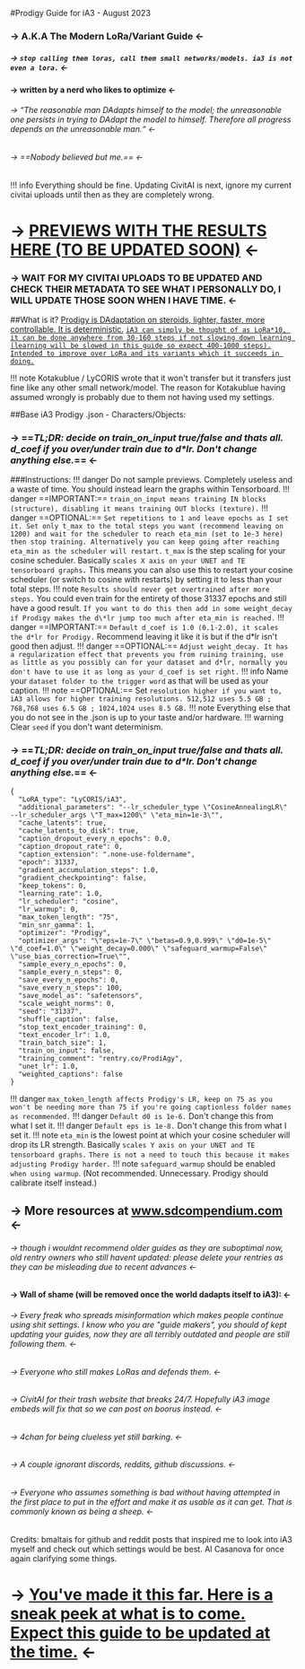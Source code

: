 #Prodigy Guide for iA3 - August 2023 
### -> A.K.A The Modern LoRa/Variant Guide <-
##### -> ```stop calling them loras, call them small networks/models. ia3 is not even a lora.``` <-
#### -> written by a nerd who likes to optimize <-
###### -> “The reasonable man DAdapts himself to the model; the unreasonable one persists in trying to DAdapt the model to himself. Therefore all progress depends on the unreasonable man.“ <-
###### -> ==Nobody believed but me.== <-

!!! info Everything should be fine. Updating CivitAI is next, ignore my current civitai uploads until then as they are completely wrong.

# -> [PREVIEWS WITH THE RESULTS HERE (TO BE UPDATED SOON)](https://civitai.com/user/ia3forchads/models) <-
### -> WAIT FOR MY CIVITAI UPLOADS TO BE UPDATED AND CHECK THEIR METADATA TO SEE WHAT I PERSONALLY DO, I WILL UPDATE THOSE SOON WHEN I HAVE TIME. <-

##What is it?
[Prodigy is DAdaptation on steroids, lighter, faster, more controllable. It is deterministic.](https://github.com/konstmish/prodigy)
[```iA3 can simply be thought of as LoRa*10, it can be done anywhere from 30-160 steps if not slowing down learning (learning will be slowed in this guide so expect 400-1000 steps).``` ```Intended to improve over LoRa and its variants which it succeeds in doing.```](https://huggingface.co/docs/peft/conceptual_guides/ia3)

!!! note Kotakublue / LyCORIS wrote that it  won't transfer but it transfers just fine like any other small network/model. The reason for Kotakublue having assumed wrongly is probably due to them not having used my settings.


##Base iA3 Prodigy .json - Characters/Objects:
### -> ==*TL;DR: decide on train_on_input true/false and thats all. d_coef if you over/under train due to d\*lr. Don't change anything else.*== <-
###Instructions:
!!! danger Do not sample previews. Completely useless and a waste of time. You should instead learn the graphs within Tensorboard.
!!! danger ==IMPORTANT:== ```train_on_input means training IN blocks (structure), disabling it means training OUT blocks (texture).```
!!! danger ==OPTIONAL:== ```Set repetitions to 1 and leave epochs as I set it. Set only t_max to the total steps you want (recommend leaving on 1200) and wait for the scheduler to reach eta_min (set to 1e-3 here) then stop training. Alternatively you can keep going after reaching eta_min as the scheduler will restart.``` ```t_max``` is the step scaling for your cosine scheduler. Basically ```scales X axis on your UNET and TE tensorboard graphs.``` This means you can also use this to restart your cosine scheduler (or switch to cosine with restarts) by setting it to less than your total steps.
!!! note ```Results should never get overtrained after more steps.``` You could even train for the entirety of those 31337 epochs and still have a good result. ```If you want to do this then add in some weight_decay if Prodigy makes the d\*lr jump too much after eta_min is reached.```
!!! danger ==IMPORTANT:== ```Default d_coef is 1.0 (0.1-2.0), it scales the d*lr for Prodigy.``` Recommend leaving it like it is but if the d\*lr isn't good then adjust.
!!! danger  ==OPTIONAL:== ```Adjust weight_decay. It has a regularization effect that prevents you from ruining training, use as little as you possibly can for your dataset and d*lr, normally you don't have to use it as long as your d_coef is set right.```
!!! info Name your ```dataset folder to the trigger word``` as that will be used as your caption.
!!! note ==OPTIONAL:== Set ```resolution higher if you want to, iA3 allows for higher training resolutions. 512,512 uses 5.5 GB ; 768,768 uses 6.5 GB ; 1024,1024 uses 8.5 GB.```
!!! note Everything else that you do not see in the .json is up to your taste and/or hardware.
!!! warning Clear ```seed``` if you don't want determinism.
### -> ==*TL;DR: decide on train_on_input true/false and thats all. d_coef if you over/under train due to d\*lr. Don't change anything else.*== <-
```
{
  "LoRA_type": "LyCORIS/iA3",
  "additional_parameters": "--lr_scheduler_type \"CosineAnnealingLR\" --lr_scheduler_args \"T_max=1200\" \"eta_min=1e-3\"",
  "cache_latents": true,
  "cache_latents_to_disk": true,
  "caption_dropout_every_n_epochs": 0.0,
  "caption_dropout_rate": 0,
  "caption_extension": ".none-use-foldername",
  "epoch": 31337,
  "gradient_accumulation_steps": 1.0,
  "gradient_checkpointing": false,
  "keep_tokens": 0,
  "learning_rate": 1.0,
  "lr_scheduler": "cosine",
  "lr_warmup": 0,
  "max_token_length": "75",
  "min_snr_gamma": 1,
  "optimizer": "Prodigy",
  "optimizer_args": "\"eps=1e-7\" \"betas=0.9,0.999\" \"d0=1e-5\" \"d_coef=1.0\" \"weight_decay=0.000\" \"safeguard_warmup=False\" \"use_bias_correction=True\"",
  "sample_every_n_epochs": 0,
  "sample_every_n_steps": 0,
  "save_every_n_epochs": 0,
  "save_every_n_steps": 100,
  "save_model_as": "safetensors",
  "scale_weight_norms": 0,
  "seed": "31337",
  "shuffle_caption": false,
  "stop_text_encoder_training": 0,
  "text_encoder_lr": 1.0,
  "train_batch_size": 1,
  "train_on_input": false,
  "training_comment": "rentry.co/ProdiAgy",
  "unet_lr": 1.0,
  "weighted_captions": false
}
```
!!! danger ```max_token_length affects Prodigy's LR, keep on 75 as you won't be needing more than 75 if you're going captionless folder names as recommended.```
!!! danger ```Default d0 is 1e-6.``` Don't change this from what I set it.
!!! danger ```Default eps is 1e-8.``` Don't change this from what I set it.
!!! note ```eta_min``` is the lowest point at which your cosine scheduler will drop its LR strength. Basically ```scales Y axis on your UNET and TE tensorboard graphs.``` ```There is not a need to touch this because it makes adjusting Prodigy harder.```
!!! note ```safeguard_warmup``` should be enabled ```when using warmup```. (Not recommended. Unnecessary. Prodigy should calibrate itself instead.)

## -> More resources at www.sdcompendium.com <- 
###### -> though i wouldnt recommend older guides as they are suboptimal now, old rentry owners who still havent updated: please delete your rentries as they can be misleading due to recent advances <- 

#### -> Wall of shame (will be removed once the world dadapts itself to iA3): <-
###### -> Every freak who spreads misinformation which makes people continue using shit settings. I know who you are "guide makers", you should of kept updating your guides, now they are all terribly outdated and people are still following them. <-
###### -> Everyone who still makes LoRas and defends them. <-
###### -> CivitAI for their trash website that breaks 24/7. Hopefully iA3 image embeds will fix that so we can post on boorus instead. <-
###### -> 4chan for being clueless yet still barking. <-
###### -> A couple ignorant discords, reddits, github discussions. <-
###### -> Everyone who assumes something is bad without having attempted in the first place to put in the effort and make it as usable as it can get. That is commonly known as being a sheep. <-

Credits: 
bmaltais for github and  reddit posts that inspired me to look into iA3 myself and check out which settings would be best.
AI Casanova for once again clarifying some things.


# -> [You've made it this far. Here is a sneak peek at what is to come. Expect this guide to be updated at the time.](https://research.nvidia.com/labs/par/Perfusion/) <-